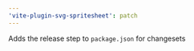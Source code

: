 ```yaml
---
'vite-plugin-svg-spritesheet': patch
---
```


Adds the release step to `package.json` for changesets
